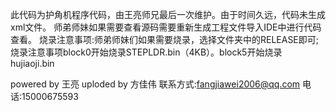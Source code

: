 此代码为护角机程序代码，由王亮师兄最后一次维护。由于时间久远，代码未生成xml文件。
师弟师妹如果需要查看源码需要重新生成工程文件导入IDE中进行代码查看。
烧录注意事项:师弟师妹们如果需要烧录，选择文件夹中的RELEASE即可;
烧录注意事项block0开始烧录STEPLDR.bin（4KB）。block5开始烧录hujiaoji.bin

powered by 王亮
uploded by 方佳伟 联系方式:fangjiawei2006@qq.com 电话:15000675593